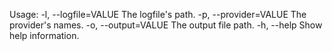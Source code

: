 Usage:
  -l, --logfile=VALUE        The logfile's path.
  -p, --provider=VALUE       The provider's names.
  -o, --output=VALUE         The output file path.
  -h, --help                 Show help information.